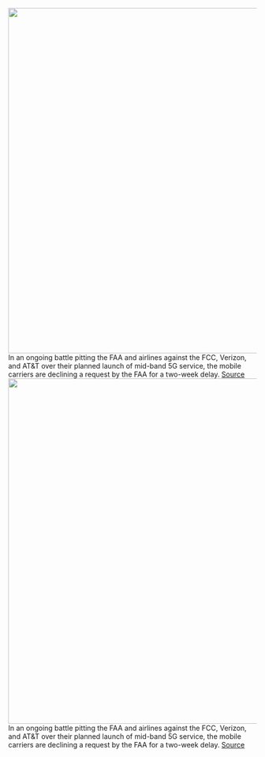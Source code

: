 <img src='https://cdn.vox-cdn.com/thumbor/CImzTfDiBAQxDfoeXH-SsmjpnGY=/0x0:2040x1360/1200x800/filters:focal(690x585:1016x911)/cdn.vox-cdn.com/uploads/chorus_image/image/70339936/DSCF1198-3.0.0.jpg' width='700px' /><br/>
In an ongoing battle pitting the FAA and airlines against the FCC, Verizon, and AT&T over their planned launch of mid-band 5G service, the mobile carriers are declining a request by the FAA for a two-week delay.
<a href='https://www.theverge.com/2022/1/2/22863964/faa-fcc-verizon-att-c-band-5g-airports-proposal-rejected'> Source <a/><img src='https://cdn.vox-cdn.com/thumbor/CImzTfDiBAQxDfoeXH-SsmjpnGY=/0x0:2040x1360/1200x800/filters:focal(690x585:1016x911)/cdn.vox-cdn.com/uploads/chorus_image/image/70339936/DSCF1198-3.0.0.jpg' width='700px' /><br/>
In an ongoing battle pitting the FAA and airlines against the FCC, Verizon, and AT&T over their planned launch of mid-band 5G service, the mobile carriers are declining a request by the FAA for a two-week delay.
<a href='https://www.theverge.com/2022/1/2/22863964/faa-fcc-verizon-att-c-band-5g-airports-proposal-rejected'> Source <a/>